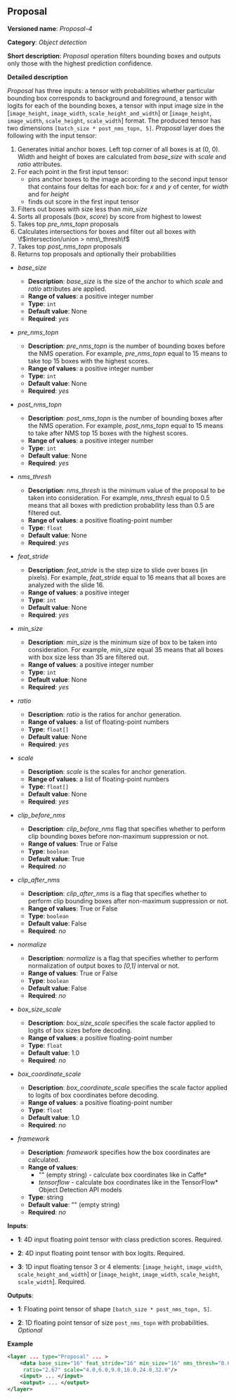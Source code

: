 ## Proposal <a name="Proposal"></a>

**Versioned name**: *Proposal-4*

**Category**: *Object detection*

**Short description**: *Proposal* operation filters bounding boxes and outputs only those with the highest prediction confidence.

**Detailed description**

*Proposal* has three inputs: a tensor with probabilities whether particular bounding box corresponds to background and foreground, a tensor with logits for each of the bounding boxes, a tensor with input image size in the [`image_height`, `image_width`, `scale_height_and_width`] or [`image_height`, `image_width`, `scale_height`, `scale_width`] format. The produced tensor has two dimensions `[batch_size * post_nms_topn, 5]`.
*Proposal* layer does the following with the input tensor:
1.  Generates initial anchor boxes. Left top corner of all boxes is at (0, 0). Width and height of boxes are calculated from *base_size* with *scale* and *ratio* attributes.
2.  For each point in the first input tensor:
    *   pins anchor boxes to the image according to the second input tensor that contains four deltas for each box: for *x* and *y* of center, for *width* and for *height*
    *   finds out score in the first input tensor
3.  Filters out boxes with size less than *min_size*
4.  Sorts all proposals (*box*, *score*) by score from highest to lowest
5.  Takes top *pre_nms_topn* proposals
6.  Calculates intersections for boxes and filter out all boxes with \f$intersection/union > nms\_thresh\f$
7.  Takes top *post_nms_topn* proposals
8.  Returns top proposals and optionally their probabilities 


* *base_size*

  * **Description**: *base_size* is the size of the anchor to which *scale* and *ratio* attributes are applied.
  * **Range of values**: a positive integer number
  * **Type**: `int`
  * **Default value**: None
  * **Required**: *yes*

* *pre_nms_topn*
  * **Description**: *pre_nms_topn* is the number of bounding boxes before the NMS operation. For example, *pre_nms_topn* equal to 15 means to take top 15 boxes with the highest scores.
  * **Range of values**: a positive integer number
  * **Type**: `int`
  * **Default value**: None
  * **Required**: *yes*

* *post_nms_topn*
  * **Description**: *post_nms_topn* is the number of bounding boxes after the NMS operation. For example, *post_nms_topn* equal to 15 means to take after NMS top 15 boxes with the highest scores.
  * **Range of values**: a positive integer number
  * **Type**: `int`
  * **Default value**: None
  * **Required**: *yes*

* *nms_thresh*

  * **Description**: *nms_thresh* is the minimum value of the proposal to be taken into consideration. For example, *nms_thresh* equal to 0.5 means that all boxes with prediction probability less than 0.5 are filtered out.
  * **Range of values**: a positive floating-point number
  * **Type**: `float`
  * **Default value**: None
  * **Required**: *yes*

* *feat_stride*

  * **Description**: *feat_stride* is the step size to slide over boxes (in pixels). For example, *feat_stride* equal to 16 means that all boxes are analyzed with the slide 16.
  * **Range of values**: a positive integer
  * **Type**: `int`
  * **Default value**: None
  * **Required**: *yes*

* *min_size*

  * **Description**: *min_size* is the minimum size of box to be taken into consideration. For example, *min_size* equal 35 means that all boxes with box size less than 35 are filtered out.
  * **Range of values**: a positive integer number
  * **Type**: `int`
  * **Default value**: None
  * **Required**: *yes*

* *ratio*

  * **Description**: *ratio* is the ratios for anchor generation.
  * **Range of values**: a list of floating-point numbers
  * **Type**: `float[]`
  * **Default value**: None
  * **Required**: *yes*

* *scale*

  * **Description**: *scale* is the scales for anchor generation.
  * **Range of values**: a list of floating-point numbers
  * **Type**: `float[]`
  * **Default value**: None
  * **Required**: *yes*

* *clip_before_nms*

  * **Description**: *clip_before_nms* flag that specifies whether to perform clip bounding boxes before non-maximum suppression or not.
  * **Range of values**: True or False
  * **Type**: `boolean`
  * **Default value**: True
  * **Required**: *no*

* *clip_after_nms*

  * **Description**: *clip_after_nms* is a flag that specifies whether to perform clip bounding boxes after non-maximum suppression or not.
  * **Range of values**: True or False
  * **Type**: `boolean`
  * **Default value**: False
  * **Required**: *no*

* *normalize*

  * **Description**: *normalize* is a flag that specifies whether to perform normalization of output boxes to *[0,1]* interval or not.
  * **Range of values**: True or False
  * **Type**: `boolean`
  * **Default value**: False
  * **Required**: *no*

* *box_size_scale*

  * **Description**: *box_size_scale* specifies the scale factor applied to logits of box sizes before decoding.
  * **Range of values**: a positive floating-point number
  * **Type**: `float`
  * **Default value**: 1.0
  * **Required**: *no*

* *box_coordinate_scale*

  * **Description**: *box_coordinate_scale* specifies the scale factor applied to logits of box coordinates before decoding.
  * **Range of values**: a positive floating-point number
  * **Type**: `float`
  * **Default value**: 1.0
  * **Required**: *no*

* *framework*

  * **Description**: *framework* specifies how the box coordinates are calculated.
  * **Range of values**:
    * "" (empty string) - calculate box coordinates like in Caffe*
    * *tensorflow* - calculate box coordinates like in the TensorFlow* Object Detection API models
  * **Type**: string
  * **Default value**: "" (empty string)
  * **Required**: *no*

**Inputs**:

*   **1**: 4D input floating point tensor with class prediction scores. Required.

*   **2**: 4D input floating point tensor with box logits. Required.

*   **3**: 1D input floating tensor 3 or 4 elements:  [`image_height`, `image_width`, `scale_height_and_width`] or [`image_height`, `image_width`, `scale_height`, `scale_width`]. Required.

**Outputs**:

*   **1**: Floating point tensor of shape `[batch_size * post_nms_topn, 5]`.

*   **2**: 1D floating point tensor of size `post_nms_topn` with probabilities. *Optional*

**Example**

```xml
<layer ... type="Proposal" ... >
    <data base_size="16" feat_stride="16" min_size="16" nms_thresh="0.6" post_nms_topn="200" pre_nms_topn="6000"
     ratio="2.67" scale="4.0,6.0,9.0,16.0,24.0,32.0"/>
    <input> ... </input>
    <output> ... </output>
</layer>
```